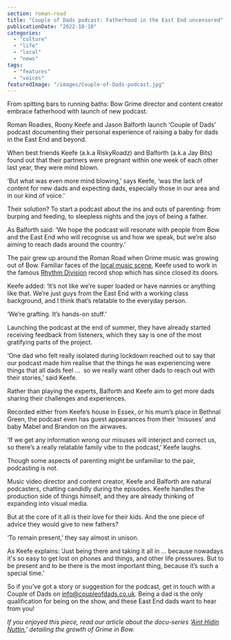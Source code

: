 ```yaml
---
section: roman-road
title: "Couple of Dads podcast: Fatherhood in the East End uncensored"
publicationDate: "2022-10-10"
categories: 
  - "culture"
  - "life"
  - "local"
  - "news"
tags: 
  - "features"
  - "voices"
featuredImage: "/images/Couple-of-Dads-podcast.jpg"
---
```


From spitting bars to running baths: Bow Grime director and content creator embrace fatherhood with launch of new podcast.

Roman Roadies, Roony Keefe and Jason Balforth launch ‘Couple of Dads’ podcast documenting their personal experience of raising a baby for dads in the East End and beyond. 

When best friends Keefe (a.k.a RiskyRoadz) and Balforth (a.k.a Jay Bits) found out that their partners were pregnant within one week of each other last year, they were mind blown. 

‘But what was even more mind blowing,’ says Keefe, ‘was the lack of content for new dads and expecting dads, especially those in our area and in our kind of voice.’ 

Their solution? To start a podcast about the ins and outs of parenting: from burping and feeding, to sleepless nights and the joys of being a father. 

As Balforth said: ‘We hope the podcast will resonate with people from Bow and the East End who will recognise us and how we speak, but we’re also aiming to reach dads around the country.’ 

The pair grew up around the Roman Road when Grime music was growing out of Bow. Familiar faces of the [local music scene](https://romanroadlondon.com/jack-gipson-jay-bits-bobs-podcast-grime-bow-e3/), Keefe used to work in the famous [Rhythm Division](https://romanroadlondon.com/rhythm-division-grime-record-shop-bow/) record shop which has since closed its doors. 

Keefe added: ‘It’s not like we’re super loaded or have nannies or anything like that. We’re just guys from the East End with a working class background, and I think that’s relatable to the everyday person.

‘We’re grafting. It’s hands-on stuff.’ 

Launching the podcast at the end of summer, they have already started receiving feedback from listeners, which they say is one of the most gratifying parts of the project. 

‘One dad who felt really isolated during lockdown reached out to say that our podcast made him realise that the things he was experiencing were things that all dads feel …  so we really want other dads to reach out with their stories,’ said Keefe.

Rather than playing the experts, Balforth and Keefe aim to get more dads sharing their challenges and experiences. 

Recorded either from Keefe’s house in Essex, or his mum’s place in Bethnal Green, the podcast even has guest appearances from their ‘misuses’ and baby Mabel and Brandon on the airwaves. 

‘If we get any information wrong our misuses will interject and correct us, so there’s a really relatable family vibe to the podcast,’ Keefe laughs. 

Though some aspects of parenting might be unfamiliar to the pair, podcasting is not.

Music video director and content creator, Keefe and Balforth are natural podcasters, chatting candidly during the episodes. Keefe handles the production side of things himself, and they are already thinking of expanding into visual media. 

But at the core of it all is their love for their kids. And the one piece of advice they would give to new fathers? 

‘To remain present,’ they say almost in unison.

As Keefe explains: ‘Just being there and taking it all in … because nowadays it's so easy to get lost on phones and things, and other life pressures. But to be present and to be there is the most important thing, because it’s such a special time.’ 

So if you’ve got a story or suggestion for the podcast, get in touch with a Couple of Dads on [info@coupleofdads.co.uk](mailto:info@coupleofdads.co.uk). Being a dad is the only qualification for being on the show, and these East End dads want to hear from you! 

_If you enjoyed this piece, read our article about the docu-series ‘_[_Aint Hidin Nuttin_](https://romanroadlondon.com/aint-hidin-nuttin-bow-grime-documentary/)_,’ detailing the growth of Grime in Bow._  


